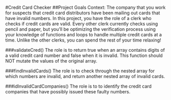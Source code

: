 #Credit Card Checker
##Project Goals
Context: The company that you work for suspects that credit card distributors have been mailing out cards that have invalid numbers.
In this project, you have the role of a clerk who checks if credit cards are valid.
Every other clerk currently checks using pencil and paper, 
but you’ll be optimizing the verification process using your knowledge of functions and loops to handle multiple credit cards at a time. 
Unlike the other clerks, you can spend the rest of your time relaxing!

###validateCred()
The role is to return true when an array contains digits of a valid credit card number and false when it is invalid.
This function should NOT mutate the values of the original array.

###findInvalidCards()
The role is to check through the nested array for which numbers are invalid, and return another nested array of invalid cards.

###idInvalidCardCompanies()
The role is to to identify the credit card companies that have possibly issued these faulty numbers.



